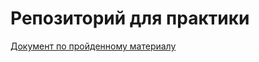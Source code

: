 # Репозиторий для практики
[Документ по пройденному материалу](https://docs.google.com/document/d/1a-cH6ETNlnmbPGrh0O7ZEwRsdca2f5SvcQoA_7txvG0/edit?usp=sharing)
